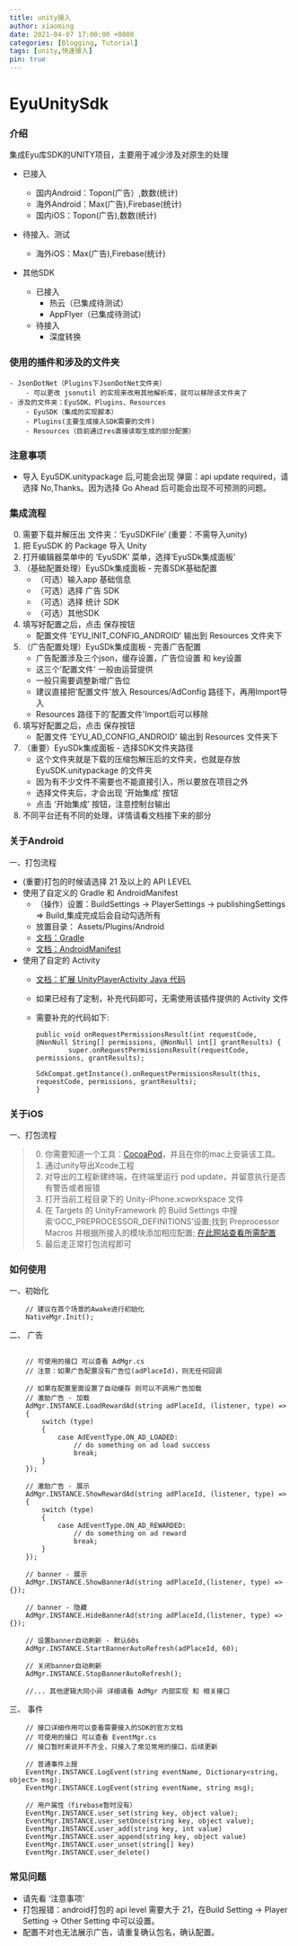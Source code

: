 ```yaml
---
title: unity接入
author: xiaoming
date: 2021-04-07 17:00:00 +0800
categories: [Blogging, Tutorial]
tags: [unity,快速接入]
pin: true
---
```



# EyuUnitySdk

### 介绍
集成Eyu库SDK的UNITY项目，主要用于减少涉及对原生的处理
- 已接入
    - 国内Android：Topon(广告）,数数(统计)
    - 海外Android：Max(广告),Firebase(统计)
    - 国内iOS：Topon(广告),数数(统计)
- 待接入、测试
    - 海外iOS：Max(广告),Firebase(统计)

- 其他SDK
    - 已接入
        - 热云（已集成待测试）
        - AppFlyer（已集成待测试）
    - 待接入
        - 深度转换


### 使用的插件和涉及的文件夹
    - JsonDotNet（Plugins下JsonDotNet文件夹）
        - 可以更改 jsonutil 的实现来改用其他解析库，就可以移除该文件夹了
    - 涉及的文件夹：EyuSDK、Plugins、Resources
        - EyuSDK（集成的实现脚本）
        - Plugins(主要生成接入SDK需要的文件)   
        - Resources（目前通过res直接读取生成的部分配置）

### 注意事项
- 导入 EyuSDK.unitypackage 后,可能会出现 弹窗：api update required，请选择 No,Thanks。因为选择 Go Ahead 后可能会出现不可预测的问题。

### 集成流程
0. 需要下载并解压出 文件夹：‘EyuSDKFile’ (重要：不需导入unity)
1. 把 EyuSDK 的 Package 导入 Unity
2. 打开编辑器菜单中的 ‘EyuSDK’ 菜单，选择‘EyuSDk集成面板’
3. （基础配置处理）EyuSDk集成面板 - 完善SDK基础配置
    - （可选）输入app 基础信息
    - （可选）选择 广告 SDK
    - （可选）选择 统计 SDK
    - （可选）其他SDK
4. 填写好配置之后，点击 保存按钮
    - 配置文件 'EYU_INIT_CONFIG_ANDROID' 输出到 Resources 文件夹下
5. （广告配置处理）EyuSDk集成面板 - 完善广告配置
    - 广告配置涉及三个json，缓存设置，广告位设置 和 key设置
    - 这三个'配置文件' 一般由运营提供
    - 一般只需要调整新增广告位
    - 建议直接把'配置文件'放入 Resources/AdConfig 路径下，再用Import导入
    - Resources 路径下的'配置文件'Import后可以移除
6. 填写好配置之后，点击 保存按钮
    - 配置文件 'EYU_AD_CONFIG_ANDROID' 输出到 Resources 文件夹下
7. （重要）EyuSDk集成面板 - 选择SDK文件夹路径
    - 这个文件夹就是下载的压缩包解压后的文件夹，也就是存放EyuSDK.unitypackage 的文件夹
    - 因为有不少文件不需要也不能直接引入，所以要放在项目之外
    - 选择文件夹后，才会出现 ‘开始集成’ 按钮
    - 点击 ‘开始集成’ 按钮，注意控制台输出
8. 不同平台还有不同的处理，详情请看文档接下来的部分

### 关于Android
一、打包流程      
- (重要)打包的时候请选择 21 及以上的 API LEVEL
- 使用了自定义的 Gradle 和 AndroidManifest
    - （操作）设置：BuildSettings -> PlayerSettings -> publishingSettings => Build,集成完成后会自动勾选所有
    - 放置目录： Assets/Plugins/Android
    - [文档：Gradle](https://docs.unity3d.com/cn/2021.1/Manual/android-gradle-overview.html)
    - [文档：AndroidManifest](https://docs.unity3d.com/cn/2021.1/Manual/android-manifest.html)
- 使用了自定的 Activity
    - [文档：扩展 UnityPlayerActivity Java 代码](https://docs.unity3d.com/cn/2021.1/Manual/AndroidUnityPlayerActivity.html)
    - 如果已经有了定制，补充代码即可，无需使用该插件提供的 Activity 文件
    - 需要补充的代码如下:
        
        ```
        public void onRequestPermissionsResult(int requestCode, @NonNull String[] permissions, @NonNull int[] grantResults) {
                super.onRequestPermissionsResult(requestCode, permissions, grantResults);
                SdkCompat.getInstance().onRequestPermissionsResult(this, requestCode, permissions, grantResults);
        }
        ```



### 关于iOS
一、打包流程
> 0. 你需要知道一个工具：[CocoaPod](https://guides.cocoapods.org/using/getting-started.html)，并且在你的mac上安装该工具。
> 1. 通过unity导出Xcode工程
> 2. 对导出的工程新建终端，在终端里运行 pod update，并留意执行是否有警告或者报错
> 3. 打开当前工程目录下的 Unity-iPhone.xcworkspace 文件
> 4. 在 Targets 的 UnityFramework 的 Build Settings 中搜索‘GCC_PREPROCESSOR_DEFINITIONS’设置;找到 Preprocessor Macros 并根据所接入的模块添加相应配置; [在此网站查看所需配置](https://eyugameqy.github.io/posts/IOS-sdk%E6%8E%A5%E5%85%A5%E6%96%87%E6%A1%A3(cocoapods)/)
> 5. 最后走正常打包流程即可


### 如何使用
一、初始化
```
    // 建议在首个场景的Awake进行初始化
    NativeMgr.Init();
```


二、 广告
```

    // 可使用的接口 可以查看 AdMgr.cs
    // 注意：如果广告配置没有广告位(adPlaceId)，则无任何回调

    // 如果在配置里面设置了自动缓存 则可以不调用广告加载
    // 激励广告 - 加载
    AdMgr.INSTANCE.LoadRewardAd(string adPlaceId, (listener, type) =>
    {
        switch (type)
        {
            case AdEventType.ON_AD_LOADED:
                // do something on ad load success
                break;
        }
    });

    // 激励广告 - 展示
    AdMgr.INSTANCE.ShowRewardAd(string adPlaceId, (listener, type) =>
    {
        switch (type)
        {
            case AdEventType.ON_AD_REWARDED:
                // do something on ad reward
                break;
        }
    });

    // banner - 展示
    AdMgr.INSTANCE.ShowBannerAd(string adPlaceId,(listener, type) =>{});

    // banner - 隐藏
    AdMgr.INSTANCE.HideBannerAd(string adPlaceId,(listener, type) =>{});

    // 设置banner自动刷新 - 默认60s
    AdMgr.INSTANCE.StartBannerAutoRefresh(adPlaceId, 60);

    // 关闭banner自动刷新
    AdMgr.INSTANCE.StopBannerAutoRefresh();

    //... 其他逻辑大同小异 详细请看 AdMgr 内部实现 和 相关接口

```

三、 事件
```
    // 接口详细作用可以查看需要接入的SDK的官方文档
    // 可使用的接口 可以查看 EventMgr.cs
    // 接口暂时来说并不齐全，只接入了常见常用的接口，后续更新

    // 普通事件上报
    EventMgr.INSTANCE.LogEvent(string eventName, Dictionary<string, object> msg);
    EventMgr.INSTANCE.LogEvent(string eventName, string msg);

    // 用户属性（firebase暂时没有）
    EventMgr.INSTANCE.user_set(string key, object value);
    EventMgr.INSTANCE.user_setOnce(string key, object value);
    EventMgr.INSTANCE.user_add(string key, int value)
    EventMgr.INSTANCE.user_append(string key, object value)
    EventMgr.INSTANCE.user_unset(string[] key)
    EventMgr.INSTANCE.user_delete()
```


### 常见问题
- 请先看 ‘注意事项’
- 打包报错：android打包的 api level 需要大于 21，在Build Setting -> Player Setting -> Other Setting 中可以设置。
- 配置不对也无法展示广告，请重复确认包名，确认配置。

